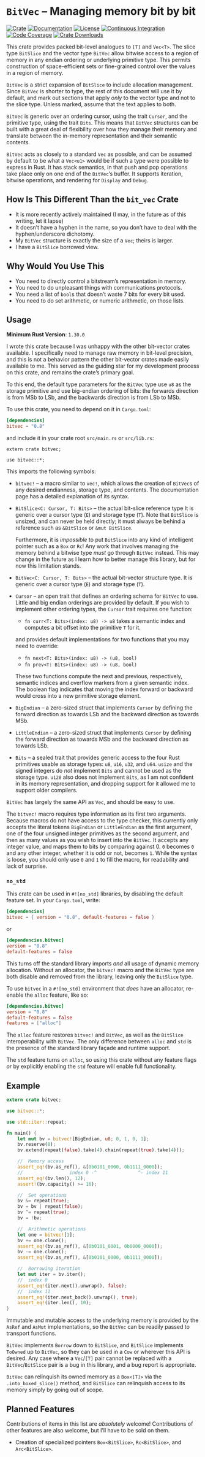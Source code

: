 # `BitVec` – Managing memory bit by bit

[![Crate][crate_img]][crate]
[![Documentation][docs_img]][docs]
[![License][license_img]][license_file]
[![Continuous Integration][travis_img]][travis]
[![Code Coverage][codecov_img]][codecov]
[![Crate Downloads][downloads_img]][crate]

This crate provides packed bit-level analogues to `[T]` and `Vec<T>`. The slice
type `BitSlice` and the vector type `BitVec` allow bitwise access to a region of
memory in any endian ordering or underlying primitive type. This permits
construction of space-efficient sets or fine-grained control over the values in
a region of memory.

`BitVec` is a strict expansion of `BitSlice` to include allocation management.
Since `BitVec` is shorter to type, the rest of this document will use it by
default, and mark out sections that apply *only* to the vector type and not to
the slice type. Unless marked, assume that the text applies to both.

`BitVec` is generic over an ordering cursor, using the trait `Cursor`, and the
primitive type, using the trait `Bits`. This means that `BitVec` structures can
be built with a great deal of flexibility over how they manage their memory and
translate between the in-memory representation and their semantic contents.

`BitVec` acts as closely to a standard `Vec` as possible, and can be assumed by
default to be what a `Vec<u1>` would be if such a type were possible to express
in Rust. It has stack semantics, in that push and pop operations take place only
on one end of the `BitVec`’s buffer. It supports iteration, bitwise operations,
and rendering for `Display` and `Debug`.

## How Is This Different Than the `bit_vec` Crate

- It is more recently actively maintained (I may, in the future as of this
  writing, let it lapse)
- It doesn’t have a hyphen in the name, so you don’t have to deal with the
  hyphen/underscore dichotomy.
- My `BitVec` structure is exactly the size of a `Vec`; theirs is larger.
- I have a `BitSlice` borrowed view.

## Why Would You Use This

- You need to directly control a bitstream’s representation in memory.
- You need to do unpleasant things with communications protocols.
- You need a list of `bool`s that doesn’t waste 7 bits for every bit used.
- You need to do set arithmetic, or numeric arithmetic, on those lists.

## Usage

**Minimum Rust Version**: `1.30.0`

I wrote this crate because I was unhappy with the other bit-vector crates
available. I specifically need to manage raw memory in bit-level precision, and
this is not a behavior pattern the other bit-vector crates made easily available
to me. This served as the guiding star for my development process on this crate,
and remains the crate’s primary goal.

To this end, the default type parameters for the `BitVec` type use `u8` as the
storage primitive and use big-endian ordering of bits: the forwards direction is
from MSb to LSb, and the backwards direction is from LSb to MSb.

To use this crate, you need to depend on it in `Cargo.toml`:

```toml
[dependencies]
bitvec = "0.8"
```

and include it in your crate root `src/main.rs` or `src/lib.rs`:

```rust,no-run
extern crate bitvec;

use bitvec::*;
```

This imports the following symbols:

- `bitvec!` – a macro similar to `vec!`, which allows the creation of `BitVec`s
  of any desired endianness, storage type, and contents. The documentation page
  has a detailed explanation of its syntax.

- `BitSlice<C: Cursor, T: Bits>` – the actual bit-slice reference type It is
  generic over a cursor type (`E`) and storage type (`T`). Note that `BitSlice`
  is unsized, and can never be held directly; it must always be behind a
  reference such as `&BitSlice` or `&mut BitSlice`.

  Furthermore, it is *impossible* to put `BitSlice` into any kind of intelligent
  pointer such as a `Box` or `Rc`! Any work that involves managing the memory
  behind a bitwise type *must* go through `BitVec` instead. This may change in
  the future as I learn how to better manage this library, but for now this
  limitation stands.

- `BitVec<C: Cursor, T: Bits>` – the actual bit-vector structure type. It is
  generic over a cursor type (`E`) and storage type (`T`).

- `Cursor` – an open trait that defines an ordering schema for `BitVec` to use.
  Little and big endian orderings are provided by default. If you wish to
  implement other ordering types, the `Cursor` trait requires one function:

  - `fn curr<T: Bits>(index: u8) -> u8` takes a semantic index and computes a
    bit offset into the primitive `T` for it.

  and provides default implementations for two functions that you may need to
  override:

  - `fn next<T: Bits>(index: u8) -> (u8, bool)`
  - `fn prev<T: Bits>(index: u8) -> (u8, bool)`

  These two functions compute the next and previous, respectively, semantic
  indices and overflow markers from a given semantic index. The boolean flag
  indicates that moving the index forward or backward would cross into a new
  primitive storage element.

- `BigEndian` – a zero-sized struct that implements `Cursor` by defining the
  forward direction as towards LSb and the backward direction as towards MSb.

- `LittleEndian` – a zero-sized struct that implements `Cursor` by defining the
  forward direction as towards MSb and the backward direction as towards LSb.

- `Bits` – a sealed trait that provides generic access to the four Rust
  primitives usable as storage types: `u8`, `u16`, `u32`, and `u64`. `usize`
  and the signed integers do *not* implement `Bits` and cannot be used as the
  storage type. `u128` also does not implement `Bits`, as I am not confident in
  its memory representation, and dropping support for it allowed me to support
  older compilers.

`BitVec` has largely the same API as `Vec`, and should be easy to use.

The `bitvec!` macro requires type information as its first two arguments.
Because macros do not have access to the type checker, this currently only
accepts the literal tokens `BigEndian` or `LittleEndian` as the first argument,
one of the four unsigned integer primitives as the second argument, and then as
many values as you wish to insert into the `BitVec`. It accepts any integer
value, and maps them to bits by comparing against 0. `0` becomes `0` and any
other integer, whether it is odd or not, becomes `1`. While the syntax is loose,
you should only use `0` and `1` to fill the macro, for readability and lack of
surprise.

### `no_std`

This crate can be used in `#![no_std]` libraries, by disabling the default
feature set. In your `Cargo.toml`, write:

```toml
[dependencies]
bitvec = { version = "0.8", default-features = false }
```

or

```toml
[dependencies.bitvec]
version = "0.8"
default-features = false
```

This turns off the standard library imports *and* all usage of dynamic memory
allocation. Without an allocator, the `bitvec!` macro and the `BitVec` type are
both disable and removed from the library, leaving only the `BitSlice` type.

To use `bitvec` in a `#![no_std]` environment that *does* have an allocator,
re-enable the `alloc` feature, like so:

```toml
[dependencies.bitvec]
version = "0.8"
default-features = false
features = ["alloc"]
```

The `alloc` feature restores `bitvec!` and `BitVec`, as well as the `BitSlice`
interoperability with `BitVec`. The only difference between `alloc` and `std` is
the presence of the standard library façade and runtime support.

The `std` feature turns on `alloc`, so using this crate without any feature
flags *or* by explicitly enabling the `std` feature will enable full
functionality.

## Example

```rust
extern crate bitvec;

use bitvec::*;

use std::iter::repeat;

fn main() {
    let mut bv = bitvec![BigEndian, u8; 0, 1, 0, 1];
    bv.reserve(8);
    bv.extend(repeat(false).take(4).chain(repeat(true).take(4)));

    //  Memory access
    assert_eq!(bv.as_ref(), &[0b0101_0000, 0b1111_0000]);
    //                 index 0 -^               ^- index 11
    assert_eq!(bv.len(), 12);
    assert!(bv.capacity() >= 16);

    //  Set operations
    bv &= repeat(true);
    bv = bv | repeat(false);
    bv ^= repeat(true);
    bv = !bv;

    //  Arithmetic operations
    let one = bitvec![1];
    bv += one.clone();
    assert_eq!(bv.as_ref(), &[0b0101_0001, 0b0000_0000]);
    bv -= one.clone();
    assert_eq!(bv.as_ref(), &[0b0101_0000, 0b1111_0000]);

    //  Borrowing iteration
    let mut iter = bv.iter();
    //  index 0
    assert_eq!(iter.next().unwrap(), false);
    //  index 11
    assert_eq!(iter.next_back().unwrap(), true);
    assert_eq!(iter.len(), 10);
}
```

Immutable and mutable access to the underlying memory is provided by the `AsRef`
and `AsMut` implementations, so the `BitVec` can be readily passed to transport
functions.

`BitVec` implements `Borrow` down to `BitSlice`, and `BitSlice` implements
`ToOwned` up to `BitVec`, so they can be used in a `Cow` or wherever this API
is desired. Any case where a `Vec`/`[T]` pair cannot be replaced with a
`BitVec`/`BitSlice` pair is a bug in this library, and a bug report is
appropriate.

`BitVec` can relinquish its owned memory as a `Box<[T]>` via the
`.into_boxed_slice()` method, and `BitSlice` can relinquish access to its memory
simply by going out of scope.

## Planned Features

Contributions of items in this list are *absolutely* welcome! Contributions of
other features are also welcome, but I’ll have to be sold on them.

- Creation of specialized pointers `Box<BitSlice>`, `Rc<BitSlice>`, and
  `Arc<BitSlice>`.


[codecov]: https://codecov.io/gh/myrrlyn/bitvec "Code Coverage"
[codecov_img]: https://img.shields.io/codecov/c/github/myrrlyn/bitvec.svg?logo=codecov "Code Coverage Display"
[crate]: https://crates.io/crates/bitvec "Crate Link"
[crate_img]: https://img.shields.io/crates/v/bitvec.svg?logo=rust "Crate Page"
[docs]: https://docs.rs/bitvec "Documentation"
[docs_img]: https://docs.rs/bitvec/badge.svg "Documentation Display"
[downloads_img]: https://img.shields.io/crates/dv/bitvec.svg?logo=rust "Crate Downloads"
[license_file]: https://github.com/myrrlyn/bitvec/blob/master/LICENSE.txt "License File"
[license_img]: https://img.shields.io/crates/l/bitvec.svg "License Display"
[travis]: https://travis-ci.org/myrrlyn/bitvec "Travis CI"
[travis_img]: https://img.shields.io/travis/myrrlyn/bitvec.svg?logo=travis "Travis CI Display"
